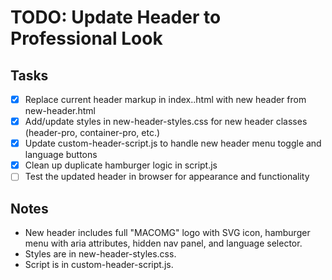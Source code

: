 # TODO: Update Header to Professional Look

## Tasks
- [x] Replace current header markup in index..html with new header from new-header.html
- [x] Add/update styles in new-header-styles.css for new header classes (header-pro, container-pro, etc.)
- [x] Update custom-header-script.js to handle new header menu toggle and language buttons
- [x] Clean up duplicate hamburger logic in script.js
- [ ] Test the updated header in browser for appearance and functionality

## Notes
- New header includes full "MACOMG" logo with SVG icon, hamburger menu with aria attributes, hidden nav panel, and language selector.
- Styles are in new-header-styles.css.
- Script is in custom-header-script.js.

